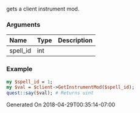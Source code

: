gets a client instrument mod.
### Arguments
**Name**|**Type**|**Description**
:---|:---|:---
spell_id|int|

### Example

```perl
my $spell_id = 1;
my $val = $client->GetInstrumentMod($spell_id);
quest::say($val); # Returns uint
```


Generated On 2018-04-29T00:35:14-07:00